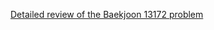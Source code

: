 [Detailed review of the Baekjoon 13172 problem](https://choicube84.github.io/study/2023/09/09/baekjoon_13172.html)
